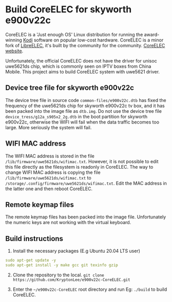 # Build CoreELEC for skyworth e900v22c
CoreELEC is a 'Just enough OS' Linux distribution for running the award-winning [Kodi](https://kodi.tv) software on popular low-cost hardware. CoreELEC is a minor fork of [LibreELEC](https://libreelec.tv), it's built by the community for the community. [CoreELEC website](http://coreelec.org).  
  
Unfortunately, the official CoreELEC does not have the driver for unisoc uwe5621ds chip, which is commonly seen on IPTV boxes from China Mobile. This project aims to build CoreELEC system with uwe5621 driver.

## Device tree file for skyworth e900v22c
The device tree file in source code `common-files/e900v22c.dtb` has fixed the frequency of the uwe5621ds chip for skyworth e900v22c tv box, and it has been packed into the image file as `dtb.img`. Do not use the device tree file `device_tress/g12a_s905x2_2g.dtb` in the boot partition for skyworth e900v22c, otherwise the WIFI will fail when the data traffic becomes too large. More seriously the system will fail.

## WIFI MAC address
The WIFI MAC address is stored in the file `/lib/firmware/uwe5621ds/wifimac.txt`. However, it is not possible to edit this file directly as the filesystem is readonly in CoreELEC. The way to change WIFI MAC address is copying the file `/lib/firmware/uwe5621ds/wifimac.txt` to `/storage/.config/firmware/uwe5621ds/wifimac.txt`. Edit the MAC address in the latter one and then reboot CoreELEC.

## Remote keymap files
The remote keymap files has been packed into the image file. Unfortunately the numeric keys are not working with the virtual keyboard.

## Build instructions
1. Install the necessary packages (E.g Ubuntu 20.04 LTS user)
```yaml
sudo apt-get update -y
sudo apt-get install -y make gcc git texinfo gzip
```

2. Clone the repository to the local. `git clone https://github.com/KryptonLee/e900v22c-CoreELEC.git`

3. Enter the `~/e900v22c-CoreELEC` root directory and run Eg: `./build` to build CoreELEC.
